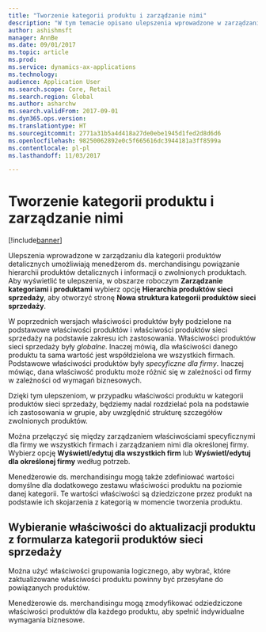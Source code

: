 ```yaml
---
title: "Tworzenie kategorii produktu i zarządzanie nimi"
description: "W tym temacie opisano ulepszenia wprowadzone w zarządzaniu dla kategorii produktów detalicznych. Te ulepszenia umożliwiają menedżerom ds. merchandisingu powiązanie hierarchii produktów detalicznych i informacji o zwolnionych produktach."
author: ashishmsft
manager: AnnBe
ms.date: 09/01/2017
ms.topic: article
ms.prod: 
ms.service: dynamics-ax-applications
ms.technology: 
audience: Application User
ms.search.scope: Core, Retail
ms.search.region: Global
ms.author: asharchw
ms.search.validFrom: 2017-09-01
ms.dyn365.ops.version: 
ms.translationtype: HT
ms.sourcegitcommit: 2771a31b5a4d418a27de0ebe1945d1fed2d8d6d6
ms.openlocfilehash: 98250062892e0c5f665616dc3944181a3ff8599a
ms.contentlocale: pl-pl
ms.lasthandoff: 11/03/2017

---
```


# <a name="product-category-management-and-creation"></a>Tworzenie kategorii produktu i zarządzanie nimi

[!include[banner](./includes/banner.md)]

Ulepszenia wprowadzone w zarządzaniu dla kategorii produktów detalicznych umożliwiają menedżerom ds. merchandisingu powiązanie hierarchii produktów detalicznych i informacji o zwolnionych produktach. Aby wyświetlić te ulepszenia, w obszarze roboczym **Zarządzanie kategoriami i produktami** wybierz opcję **Hierarchia produktów sieci sprzedaży**, aby otworzyć stronę **Nowa struktura kategorii produktów sieci sprzedaży**. 

W poprzednich wersjach właściwości produktów były podzielone na podstawowe właściwości produktów i właściwości produktów sieci sprzedaży na podstawie zakresu ich zastosowania. Właściwości produktów sieci sprzedaży były *globalne*. Inaczej mówią, dla właściwości danego produktu ta sama wartość jest współdzielona we wszystkich firmach. Podstawowe właściwości produktów były *specyficzne dla firmy*. Inaczej mówiąc, dana właściwość produktu może różnić się w zależności od firmy w zależności od wymagań biznesowych.

Dzięki tym ulepszeniom, w przypadku właściwości produktu w kategorii produktów sieci sprzedaży, będziemy nadal rozdzielać pola na podstawie ich zastosowania w grupie, aby uwzględnić strukturę szczegółów zwolnionych produktów.

Można przełączyć się między zarządzaniem właściwościami specyficznymi dla firmy we wszystkich firmach i zarządzaniem nimi dla określonej firmy. Wybierz opcję **Wyświetl/edytuj dla wszystkich firm** lub **Wyświetl/edytuj dla określonej firmy** według potrzeb.

Menedżerowie ds. merchandisingu mogą także zdefiniować wartości domyślne dla dodatkowego zestawu właściwości produktu na poziomie danej kategorii. Te wartości właściwości są dziedziczone przez produkt na podstawie ich skojarzenia z kategorią w momencie tworzenia produktu.

## <a name="select-properties-to-update-products-from-the-retail-product-category-form"></a>Wybieranie właściwości do aktualizacji produktu z formularza kategorii produktów sieci sprzedaży

Można użyć właściwości grupowania logicznego, aby wybrać, które zaktualizowane właściwości produktu powinny być przesyłane do powiązanych produktów.

Menedżerowie ds. merchandisingu mogą zmodyfikować odziedziczone właściwości produktów dla każdego produktu, aby spełnić indywidualne wymagania biznesowe.

